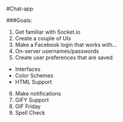 #Chat-app

###Goals:

1. Get familiar with Socket.io
2. Create a couple of UIs
3. Make a Facebook login that works with...
4. On-server usernames/passwords
5. Create user preferences that are saved
  * Interfaces
  * Color Schemes
  * HTML Support
6. Make notifications
7. GIFY Support
8. GIF Friday
9. Spell Check
